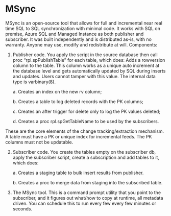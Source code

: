 # MSync
MSync is an open-source tool that allows for full and incremental near real time SQL to SQL synchronization with minimal code. 
It works with SQL on premise, Azure SQL and Managed Instance as both publisher and subscriber. It was built independently and is distributed as-is, with no warranty. Anyone may use, modify and redistribute at will. 
Components:
1. Publisher code. You apply the script in the source database then call proc “rpl.spPublishTable” for each table, which does:
Adds a rowversion column to the table. This column works as a unique auto increment at the database level and gets automatically updated by SQL during inserts and updates. Users cannot tamper with this value. The internal data type is varbinary(8).
 
   a. Creates an index on the new rv column;

   b. Creates a table to log deleted records with the PK columns;

   c. Creates an after trigger for delete only to log the PK values deleted;

   d. Creates a proc rpl.spGetTableName to be used by the subscribers.
 
These are the core elements of the change tracking/extraction mechanism. A table must have a PK or unique index for incremental feeds. The PK columns must not be updatable.

2. Subscriber code. You create the tables empty on the subscriber db, apply the subscriber script, create a subscription and add tables to it, which does:

   a. Creates a staging table to bulk insert results from publisher.

   b. Creates a proc to merge data from staging into the subscribed table.

3. The MSync tool. This is a command prompt utility that you point to the subscriber, and it figures out what/how to copy at runtime, all metadata driven. You can schedule this to run every few every few minutes or seconds.  




